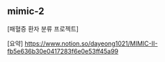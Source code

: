 ## mimic-2
[패혈증 환자 분류 프로젝트]

[요약]
https://www.notion.so/dayeong1021/MIMIC-II-fb5e636b30e0417283f6e0e53ff45a99
